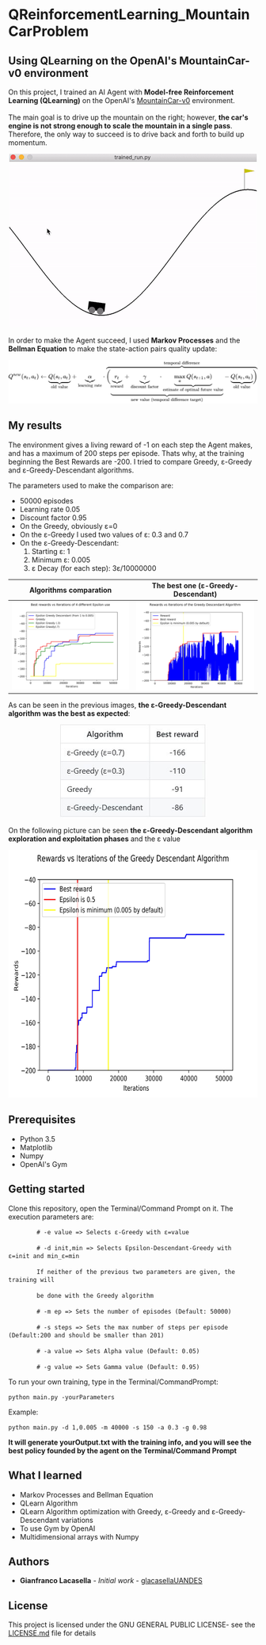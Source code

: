 # QReinforcementLearning_MountainCarProblem

## Using QLearning on the OpenAI's MountainCar-v0 environment

On this project, I trained an AI Agent with **Model-free Reinforcement Learning (QLearning)** on the OpenAI's [MountainCar-v0](https://gym.openai.com/envs/MountainCar-v0/) environment.
<br><br>The main goal is to drive up the mountain on the right; however, **the car's engine is not strong enough to scale the mountain in a single pass**. Therefore, the only way to succeed is to drive back and forth to build up momentum.

<p align="center">
  <img src="img/MountainCarGif.gif">
</p>

In order to make the Agent succeed, I used **Markov Processes** and the **Bellman Equation** to make the state-action pairs quality update:

<p align="center">
  <img src="img/equation.svg">
</p>


## My results

The environment gives a living reward of -1 on each step the Agent makes, and has a maximum of 200 steps per episode. Thats why,
at the training beginning the Best Rewards are -200. I tried to compare Greedy, ε-Greedy and ε-Greedy-Descendant algorithms.

The parameters used to make the comparison are:
* 50000 episodes
* Learning rate 0.05
* Discount factor 0.95
* On the Greedy, obviously ε=0
* On the ε-Greedy I used two values of ε: 0.3 and 0.7
* On the ε-Greedy-Descendant:
	1. Starting ε: 1
	2. Minimum ε: 0.005
	3. ε Decay (for each step): 3ε/10000000

Algorithms comparation         |  The best one (ε-Greedy-Descendant)
:-----------------------------:|:----------------------------------:
![](outputs/4plots.jpg)        |  ![](outputs/greedyDescendant.jpg)

As can be seen in the previous images, **the ε-Greedy-Descendant algorithm was the best as expected**:

<p align="center">
  <img src="img/Table.JPG">
</p>

On the following picture can be seen **the ε-Greedy-Descendant algorithm exploration and exploitation phases** and
the ε value

<p align="center">
  <img src="outputs/greedyDescendantEpsilon.jpg" width="700px" height="500px">
</p>


## Prerequisites
* Python 3.5
* Matplotlib
* Numpy
* OpenAI's Gym

## Getting started

Clone this repository, open the Terminal/Command Prompt on it. The execution parameters are:

```
        # -e value => Selects ε-Greedy with ε=value

        # -d init,min => Selects Epsilon-Descendant-Greedy with  ε=init and min_ε=min

        If neither of the previous two parameters are given, the training will 

        be done with the Greedy algorithm

        # -m ep => Sets the number of episodes (Default: 50000)

        # -s steps => Sets the max number of steps per episode (Default:200 and should be smaller than 201)

        # -a value => Sets Alpha value (Default: 0.05)

        # -g value => Sets Gamma value (Default: 0.95)
```

To run your own training, type in the Terminal/CommandPrompt:

```
python main.py -yourParameters
```
Example:
```
python main.py -d 1,0.005 -m 40000 -s 150 -a 0.3 -g 0.98
```
**It will generate yourOutput.txt with the training info, and you will see the best policy founded by the agent on the Terminal/Command Prompt**

## What I learned

* Markov Processes and Bellman Equation
* QLearn Algorithm 
* QLearn Algorithm optimization with Greedy, ε-Greedy and ε-Greedy-Descendant variations
* To use Gym by OpenAI
* Multidimensional arrays with Numpy

## Authors

* **Gianfranco Lacasella** - *Initial work* - [glacasellaUANDES](https://github.com/glacasellaUANDES)

## License

This project is licensed under the GNU GENERAL PUBLIC LICENSE- see the [LICENSE.md](LICENSE.md) file for details
